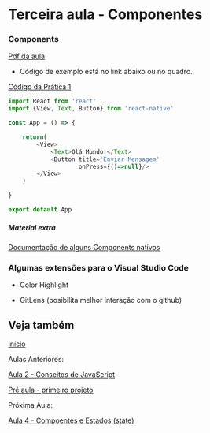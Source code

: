 # Terceira aula - Componentes

### Components

[Pdf da aula](https://github.com/AWLeiseR/ReactNative/blob/master/Aula%203/Componentes%20-%20Parte%201.pdf)

* Código de exemplo está no link abaixo ou no quadro.

[Código da Prática 1](https://github.com/AWLeiseR/ReactNative/blob/master/Aula%203/App.js)

```Javascript
import React from 'react'
import {View, Text, Button} from 'react-native'

const App = () => {

    return(
        <View>
            <Text>Olá Mundo!</Text>
            <Button title='Enviar Mensagem'
                    onPress={()=>null}/>
        </View>
    )

}

export default App
```

##### Material extra

[Documentação de alguns Components nativos](https://facebook.github.io/react-native/docs/components-and-apis.html)

### Algumas extensões para o Visual Studio Code

* Color Highlight

* GitLens (posibilita melhor interação com o github)

## Veja também

[Início](https://github.com/AWLeiseR/ReactNative) 

Aulas Anteriores:

[Aula 2 - Conseitos de JavaScript ](https://github.com/AWLeiseR/ReactNative/tree/master/Aula%202)

[Pré aula - primeiro projeto](https://github.com/AWLeiseR/ReactNative/tree/master/Pr%C3%A9%20aula%202)

Próxima Aula:

[Aula 4 - Compoentes e Estados (state)](https://github.com/AWLeiseR/ReactNative/tree/master/Aula%204)